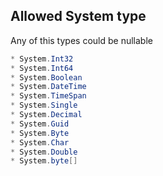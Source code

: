 
## Allowed System type
Any of this types could be nullable
```csharp
* System.Int32
* System.Int64
* System.Boolean
* System.DateTime
* System.TimeSpan
* System.Single
* System.Decimal
* System.Guid
* System.Byte
* System.Char
* System.Double
* System.byte[]
```

